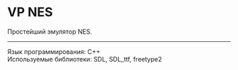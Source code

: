 # VP NES #
Простейший эмулятор NES.<br>
<hr />
Язык программирования: C++<br>
Используемые библиотеки: SDL, SDL_ttf, freetype2